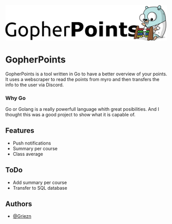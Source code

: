 
![Logo](GopherPoints.png)


# GopherPoints

GopherPoints is a tool written in Go to have a better overview of your points. It uses a webscraper to read the points from myro and then transfers the info to the user via Discord.

### Why Go
Go or Golang is a really powerfull language whith great posibilities. And I thought this was a good project to show what it is capable of.
## Features

- Push notifications
- Summary per course
- Class average


## ToDo
- Add summary per course
- Transfer to SQL database
## Authors

- [@Griezn](https://github.com/Griezn)
